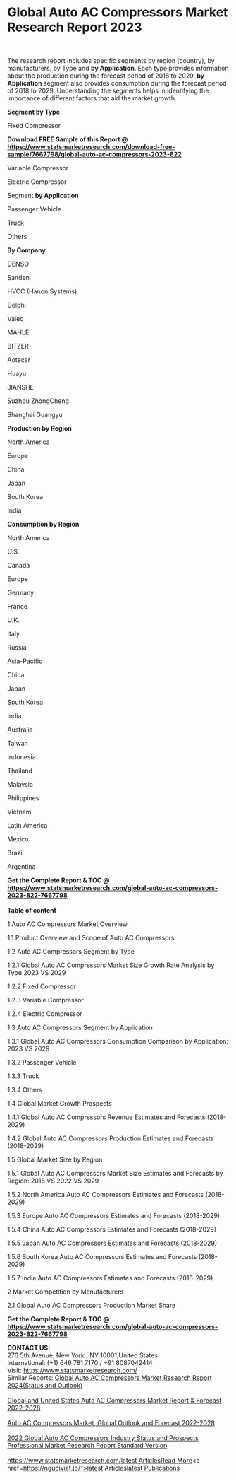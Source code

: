 <h1>Global Auto AC Compressors Market Research Report 2023</h1><br/><p>The research report includes specific segments by region (country), by manufacturers, by Type and <strong>by Application</strong>. Each type provides information about the production during the forecast period of 2018 to 2029. <strong>by Application</strong> segment also provides consumption during the forecast period of 2018 to 2029. Understanding the segments helps in identifying the importance of different factors that aid the market growth.</p><p><strong>Segment by Type</strong></p><p>Fixed Compressor</p><p><strong>Download FREE Sample of this Report @ <a href="https://www.statsmarketresearch.com/download-free-sample/7667798/global-auto-ac-compressors-2023-822">https://www.statsmarketresearch.com/download-free-sample/7667798/global-auto-ac-compressors-2023-822</a></strong></p><p>Variable Compressor</p><p>Electric Compressor</p><p>Segment <strong>by Application</strong></p><p>Passenger Vehicle</p><p>Truck</p><p>Others</p><p><strong>By Company</strong></p><p>DENSO</p><p>Sanden</p><p>HVCC (Hanon Systems)</p><p>Delphi</p><p>Valeo</p><p>MAHLE</p><p>BITZER</p><p>Aotecar</p><p>Huayu</p><p>JIANSHE</p><p>Suzhou ZhongCheng</p><p>Shanghai Guangyu</p><p><strong>Production by Region</strong></p><p>North America</p><p>Europe</p><p>China</p><p>Japan</p><p>South Korea</p><p>India</p><p><strong>Consumption by Region</strong></p><p>North America</p><p>U.S.</p><p>Canada</p><p>Europe</p><p>Germany</p><p>France</p><p>U.K.</p><p>Italy</p><p>Russia</p><p>Asia-Pacific</p><p>China</p><p>Japan</p><p>South Korea</p><p>India</p><p>Australia</p><p>Taiwan</p><p>Indonesia</p><p>Thailand</p><p>Malaysia</p><p>Philippines</p><p>Vietnam</p><p>Latin America</p><p>Mexico</p><p>Brazil</p><p>Argentina</p><div><b>Get the Complete Report & TOC @ <a href="https://www.statsmarketresearch.com/global-auto-ac-compressors-2023-822-7667798">https://www.statsmarketresearch.com/global-auto-ac-compressors-2023-822-7667798</a></b></div><br><b>Table of content</b><p>1 Auto AC Compressors Market Overview<br />
 
  1.1 Product Overview and Scope of Auto AC Compressors<br />
 
  1.2 Auto AC Compressors Segment by Type<br />
 
  1.2.1 Global Auto AC Compressors Market Size Growth Rate Analysis by Type 2023 VS 2029<br />
 
  1.2.2 Fixed Compressor<br />
 
  1.2.3 Variable Compressor<br />
 
  1.2.4 Electric Compressor<br />
 
  1.3 Auto AC Compressors Segment by Application<br />
 
  1.3.1 Global Auto AC Compressors Consumption Comparison by Application: 2023 VS 2029<br />
 
  1.3.2 Passenger Vehicle<br />
 
  1.3.3 Truck<br />
 
  1.3.4 Others<br />
 
  1.4 Global Market Growth Prospects<br />
 
  1.4.1 Global Auto AC Compressors Revenue Estimates and Forecasts (2018-2029)<br />
 
  1.4.2 Global Auto AC Compressors Production Estimates and Forecasts (2018-2029)<br />
 
  1.5 Global Market Size by Region<br />
 
  1.5.1 Global Auto AC Compressors Market Size Estimates and Forecasts by Region: 2018 VS 2022 VS 2029<br />
 
  1.5.2 North America Auto AC Compressors Estimates and Forecasts (2018-2029)<br />
 
  1.5.3 Europe Auto AC Compressors Estimates and Forecasts (2018-2029)<br />
 
  1.5.4 China Auto AC Compressors Estimates and Forecasts (2018-2029)<br />
 
  1.5.5 Japan Auto AC Compressors Estimates and Forecasts (2018-2029)<br />
 
  1.5.6 South Korea Auto AC Compressors Estimates and Forecasts (2018-2029)<br />
 
  1.5.7 India Auto AC Compressors Estimates and Forecasts (2018-2029)<br />
 
 2 Market Competition by Manufacturers<br />
 
  2.1 Global Auto AC Compressors Production Market Share<br><div><b>Get the Complete Report & TOC @ <a href="https://www.statsmarketresearch.com/global-auto-ac-compressors-2023-822-7667798">https://www.statsmarketresearch.com/global-auto-ac-compressors-2023-822-7667798</a></b></div></p> <b>CONTACT US:</b><br>276 5th Avenue, New York , NY 10001,United States<br>International: (+1) 646 781 7170 / +91 8087042414<br>Visit: <a href="https://www.statsmarketresearch.com/">https://www.statsmarketresearch.com/</a><br>Similar Reports: <a href="https://www.statsmarketresearch.com/global-auto-ac-compressors-2023-822-7667798">Global Auto AC Compressors Market Research Report 2024(Status and Outlook)</a><br/><br/><a href="https://www.statsmarketresearch.com/global-auto-ac-compressors-2023-822-7667798">Global and United States Auto AC Compressors Market Report & Forecast 2022-2028</a><br/><br/><a href="https://www.statsmarketresearch.com/global-auto-ac-compressors-2023-822-7667798">Auto AC Compressors Market, Global Outlook and Forecast 2022-2028</a><br/><br/><a href="https://www.statsmarketresearch.com/global-auto-ac-compressors-2023-822-7667798">2022 Global Auto AC Compressors Industry Status and Prospects Professional Market Research Report Standard Version</a><br/><br/><a href="https://gyeongbokgung.com">https://www.statsmarketresearch.com/</a><a href="https://hallyeomaritime.com">latest Articles</a><a href="https://jingwansa.com">Read More</a><a href=https://nguoiviet.jp/">latest Articles</a><a href="https://www.intelmarketresearch.com/">latest Publications</a>